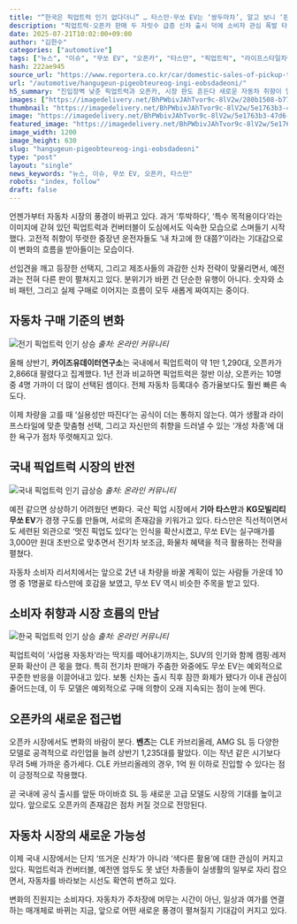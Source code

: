```yaml
---
title: "“한국은 픽업트럭 인기 없다더니” … 타스만·무쏘 EV는 ‘쌍두마차’, 알고 보니 ‘판매 급증 이유’"
description: "픽업트럭·오픈카 판매 두 자릿수 급증 신차 출시 덕에 소비자 관심 폭발 타스만·무쏘 EV, 전성기 이끄는 쌍두마차 ..."
date: 2025-07-21T10:02:00+09:00
author: "김한수"
categories: ["automotive"]
tags: ["뉴스", "이슈", "무쏘 EV", "오픈카", "타스만", "픽업트럭", "라이프스타일차량혁명", "신중년차량투자트렌드"]
hash: 222ae945
source_url: "https://www.reportera.co.kr/car/domestic-sales-of-pickup-trucks/"
url: "/automotive/hangugeun-pigeobteureog-ingi-eobsdadeoni/"
h5_summary: "진입장벽 낮춘 픽업트럭과 오픈카, 시장 판도 흔든다 새로운 자동차 취향이 일상으로 스며드는 중"
images: ["https://imagedelivery.net/BhPWbivJAhTvor9c-8lV2w/280b1508-b77e-4415-5e94-bd7132ccb000/public", "https://imagedelivery.net/BhPWbivJAhTvor9c-8lV2w/5e1763b3-47d6-4a0b-ee7c-8de5d49b8e00/public", "https://imagedelivery.net/BhPWbivJAhTvor9c-8lV2w/325d0597-8bfc-47ce-5d16-9bac271c3800/public", "https://imagedelivery.net/BhPWbivJAhTvor9c-8lV2w/9f787df6-3a3d-4c71-1a1d-b04f2cacf000/public"]
thumbnail: "https://imagedelivery.net/BhPWbivJAhTvor9c-8lV2w/5e1763b3-47d6-4a0b-ee7c-8de5d49b8e00/public"
image: "https://imagedelivery.net/BhPWbivJAhTvor9c-8lV2w/5e1763b3-47d6-4a0b-ee7c-8de5d49b8e00/public"
featured_image: "https://imagedelivery.net/BhPWbivJAhTvor9c-8lV2w/5e1763b3-47d6-4a0b-ee7c-8de5d49b8e00/public"
image_width: 1200
image_height: 630
slug: "hangugeun-pigeobteureog-ingi-eobsdadeoni"
type: "post"
layout: "single"
news_keywords: "뉴스, 이슈, 무쏘 EV, 오픈카, 타스만"
robots: "index, follow"
draft: false
---
```


언젠가부터 자동차 시장의 풍경이 바뀌고 있다. 과거 ‘투박하다’, ‘특수 목적용이다’라는 이미지에 갇혀 있던 픽업트럭과 컨버터블이 도심에서도 익숙한 모습으로 스며들기 시작했다. 고전적 취향이 뚜렷한 중장년 운전자들도 ‘내 차고에 한 대쯤?’이라는 기대감으로 이 변화의 흐름을 받아들이는 모습이다.

선입견을 깨고 등장한 선택지, 그리고 제조사들의 과감한 신차 전략이 맞물리면서, 예전과는 전혀 다른 판이 펼쳐지고 있다. 분위기가 바뀐 건 단순한 유행이 아니다. 숫자와 소비 패턴, 그리고 실제 구매로 이어지는 흐름이 모두 새롭게 짜여지는 중이다.

## 자동차 구매 기준의 변화

![전기 픽업트럭 인기 상승](https://imagedelivery.net/BhPWbivJAhTvor9c-8lV2w/9f787df6-3a3d-4c71-1a1d-b04f2cacf000/public)
*출처: 온라인 커뮤니티*


올해 상반기, **카이즈유데이터연구소**는 국내에서 픽업트럭이 약 1만 1,290대, 오픈카가 2,866대 팔렸다고 집계했다. 1년 전과 비교하면 픽업트럭은 절반 이상, 오픈카는 10명 중 4명 가까이 더 많이 선택된 셈이다. 전체 자동차 등록대수 증가율보다도 훨씬 빠른 속도다.

이제 차량을 고를 때 ‘실용성만 따진다’는 공식이 더는 통하지 않는다. 여가 생활과 라이프스타일에 맞춘 맞춤형 선택, 그리고 자신만의 취향을 드러낼 수 있는 ‘개성 차종’에 대한 욕구가 점차 뚜렷해지고 있다.

## 국내 픽업트럭 시장의 반전

![국내 픽업트럭 인기 급상승](https://imagedelivery.net/BhPWbivJAhTvor9c-8lV2w/325d0597-8bfc-47ce-5d16-9bac271c3800/public)
*출처: 온라인 커뮤니티*


예전 같으면 상상하기 어려웠던 변화다. 국산 픽업 시장에서 **기아 타스만**과 **KG모빌리티 무쏘 EV**가 경쟁 구도를 만들며, 서로의 존재감을 키워가고 있다. 타스만은 직선적이면서도 세련된 외관으로 ‘멋진 픽업도 있다’는 인식을 확산시켰고, 무쏘 EV는 실구매가를 3,000만 원대 초반으로 맞추면서 전기차 보조금, 화물차 혜택을 적극 활용하는 전략을 펼쳤다.

자동차 소비자 리서치에서는 앞으로 2년 내 차량을 바꿀 계획이 있는 사람들 가운데 10명 중 1명꼴로 타스만에 호감을 보였고, 무쏘 EV 역시 비슷한 주목을 받고 있다.

## 소비자 취향과 시장 흐름의 만남

![한국 픽업트럭 인기 상승](https://imagedelivery.net/BhPWbivJAhTvor9c-8lV2w/280b1508-b77e-4415-5e94-bd7132ccb000/public)
*출처: 온라인 커뮤니티*


픽업트럭이 ‘사업용 자동차’라는 딱지를 떼어내기까지는, SUV의 인기와 함께 캠핑·레저 문화 확산이 큰 몫을 했다. 특히 전기차 판매가 주춤한 와중에도 무쏘 EV는 예외적으로 꾸준한 반응을 이끌어내고 있다. 보통 신차는 출시 직후 잠깐 화제가 됐다가 이내 관심이 줄어드는데, 이 두 모델은 예외적으로 구매 의향이 오래 지속되는 점이 눈에 띈다.

## 오픈카의 새로운 접근법

오픈카 시장에서도 변화의 바람이 분다. **벤츠**는 CLE 카브리올레, AMG SL 등 다양한 모델로 공격적으로 라인업을 늘려 상반기 1,235대를 팔았다. 이는 작년 같은 시기보다 무려 5배 가까운 증가세다. CLE 카브리올레의 경우, 1억 원 이하로 진입할 수 있다는 점이 긍정적으로 작용했다.

곧 국내에 공식 출시를 앞둔 마이바흐 SL 등 새로운 고급 모델도 시장의 기대를 높이고 있다. 앞으로도 오픈카의 존재감은 점차 커질 것으로 전망된다.

## 자동차 시장의 새로운 가능성

이제 국내 시장에서는 단지 ‘뜨거운 신차’가 아니라 ‘색다른 활용’에 대한 관심이 커지고 있다. 픽업트럭과 컨버터블, 예전엔 엄두도 못 냈던 차종들이 실생활의 일부로 자리 잡으면서, 자동차를 바라보는 시선도 확연히 변하고 있다.

변화의 진원지는 소비자다. 자동차가 주차장에 머무는 시간이 아닌, 일상과 여가를 연결하는 매개체로 바뀌는 지금, 앞으로 어떤 새로운 풍경이 펼쳐질지 기대감이 커지고 있다.
